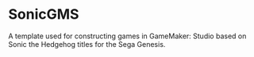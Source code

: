 # SonicGMS
A template used for constructing games in GameMaker: Studio based on Sonic the Hedgehog titles for the Sega Genesis.

